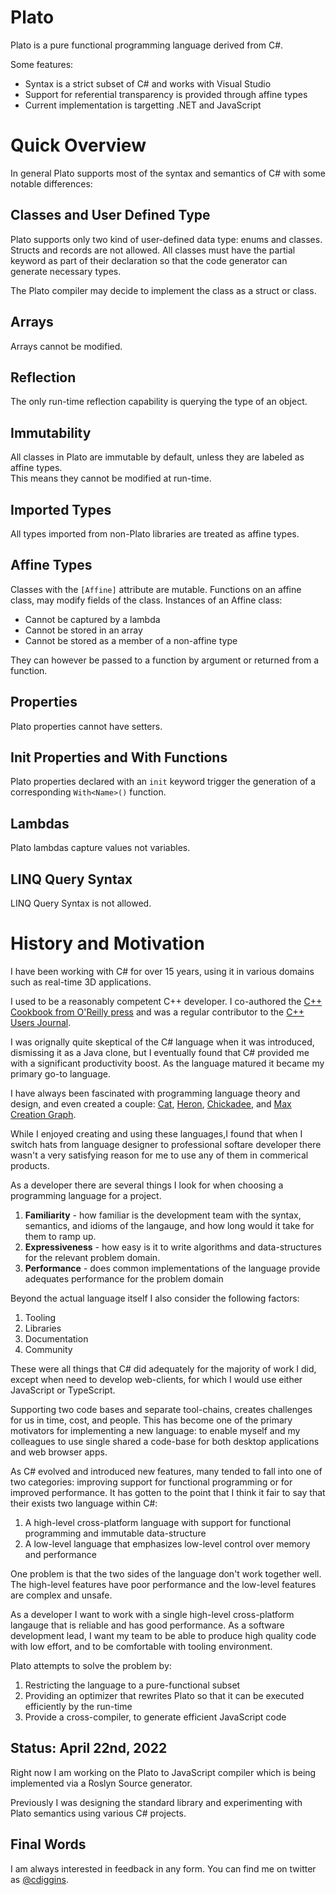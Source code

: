 # Plato

Plato is a pure functional programming language derived from C#.  

Some features:

* Syntax is a strict subset of C# and works with Visual Studio 
* Support for referential transparency is provided through affine types
* Current implementation is targetting .NET and JavaScript 

# Quick Overview

In general Plato supports most of the syntax and semantics of C# with some notable 
differences: 

## Classes and User Defined Type 

Plato supports only two kind of user-defined data type: enums and classes. Structs and records
are not allowed. All classes must have the partial keyword as part of their declaration so
that the code generator can generate necessary types. 

The Plato compiler may decide to implement the class as a struct or class. 

## Arrays

Arrays cannot be modified. 

## Reflection

The only run-time reflection capability is querying the type of an object. 

## Immutability

All classes in Plato are immutable by default, unless they are labeled as affine types.  
This means they cannot be modified at run-time. 

## Imported Types

All types imported from non-Plato libraries are treated as affine types. 

## Affine Types 

Classes with the `[Affine]` attribute are mutable. 
Functions on an affine class, may
modify fields of the class. Instances of an Affine class:

* Cannot be captured by a lambda
* Cannot be stored in an array
* Cannot be stored as a member of a non-affine type

They can however be passed to a function by argument or returned from a function. 

## Properties 

Plato properties cannot have setters. 

## Init Properties and With Functions

Plato properties declared with an `init` keyword trigger the generation of a corresponding `With<Name>()` function.

## Lambdas

Plato lambdas capture values not variables. 

## LINQ Query Syntax

LINQ Query Syntax is not allowed. 

# History and Motivation

I have been working with C# for over 15 years, using it in various domains such as real-time 3D applications. 

I used to be a reasonably competent C++ developer. I co-authored the [C++ Cookbook from O'Reilly press](https://www.amazon.ca/Cookbook-Solutions-Examples-Programmers/dp/0596007612) 
and was a regular contributor to the [C++ Users Journal](https://en.wikipedia.org/wiki/C/C%2B%2B_Users_Journal).

I was orignally quite skeptical of the C# language when it was introduced, dismissing it as a Java clone, but I 
eventually found that C# provided me with a significant productivity boost. As the language matured it became my 
primary go-to language. 

I have always been fascinated with programming language theory and design, and even created a couple: 
[Cat](https://github.com/cdiggins/cat-language), [Heron](https://github.com/cdiggins/heron-language), 
[Chickadee](https://github.com/Clemex/chickadee), and [Max Creation Graph](https://knowledge.autodesk.com/support/3ds-max/learn-explore/caas/CloudHelp/cloudhelp/2017/ENU/3DSMax/files/GUID-608EC963-75ED-4F63-96B7-D8AE57E75959-htm.html). 

While I enjoyed creating and using these languages,I found that when I switch hats from language designer to
professional softare developer there wasn't a very satisfying reason for me to use any of them in commerical products. 

As a developer there are several things I look for when choosing a programming language for a project.

1. **Familiarity** - how familiar is the development team with the syntax, semantics, and idioms of the langauge, and how
long would it take for them to ramp up. 
2. **Expressiveness** - how easy is it to write algorithms and data-structures for the relevant problem domain. 
3. **Performance** - does common implementations of the language provide adequates performance for the problem domain

Beyond the actual language itself I also consider the following factors: 

1. Tooling 
1. Libraries 
1. Documentation 
1. Community 

These were all things that C# did adequately for the majority of work I did, except when need to develop web-clients,
for which I would use either JavaScript or TypeScript. 

Supporting two code bases and separate tool-chains, creates challenges for us in time, cost, and people. 
This has become one of the primary motivators for implementing a new language: to enable myself and my 
colleagues to use single shared a code-base for both desktop applications and web browser apps. 

As C# evolved and introduced new features, many tended to fall into one of two categories: improving support for 
functional programming or for improved performance. It has gotten to the point that I think it fair to say that 
their exists two language within C#:

1. A high-level cross-platform language with support for functional programming and immutable data-structure 
2. A low-level language that emphasizes low-level control over memory and performance   

One problem is that the two sides of the language don't work together well. The high-level features have poor performance 
and the low-level features are complex and unsafe. 

As a developer I want to work with a single high-level cross-platform langauge that is reliable and has good performance. 
As a software development lead, I want my team to be able to produce high quality code with low effort, and to be 
comfortable with tooling environment. 

Plato attempts to solve the problem by:

1. Restricting the language to a pure-functional subset
2. Providing an optimizer that rewrites Plato so that it can be executed efficiently by the run-time 
3. Provide a cross-compiler, to generate efficient JavaScript code

## Status: April 22nd, 2022

Right now I am working on the Plato to JavaScript compiler which is being implemented via a Roslyn 
Source generator. 

Previously I was designing the standard library and experimenting with Plato semantics using 
various C# projects. 

## Final Words

I am always interested in feedback in any form. 
You can find me on twitter as [@cdiggins](https://twitter.com/cdiggins).
